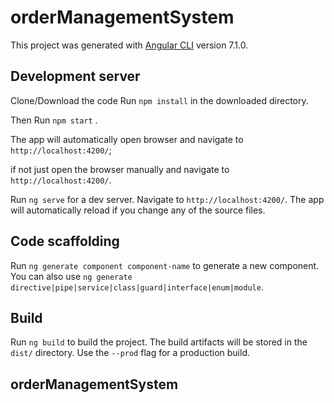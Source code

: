# orderManagementSystem

This project was generated with [Angular CLI](https://github.com/angular/angular-cli) version 7.1.0.

## Development server

Clone/Download the code
Run `npm install` in the downloaded directory.

Then Run `npm start` .

The app will automatically open browser and navigate to `http://localhost:4200/`;

if not just open the browser manually and navigate to `http://localhost:4200/`.

Run `ng serve` for a dev server. Navigate to `http://localhost:4200/`. The app will automatically reload if you change any of the source files.

## Code scaffolding

Run `ng generate component component-name` to generate a new component. You can also use `ng generate directive|pipe|service|class|guard|interface|enum|module`.

## Build

Run `ng build` to build the project. The build artifacts will be stored in the `dist/` directory. Use the `--prod` flag for a production build.


## orderManagementSystem 
